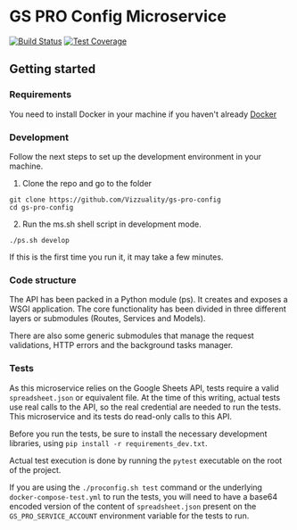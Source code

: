 # GS PRO Config Microservice

[![Build Status](https://travis-ci.org/gfw-api/gs-pro-config.svg?branch=develop)](https://travis-ci.org/gfw-api/gs-pro-config)
[![Test Coverage](https://api.codeclimate.com/v1/badges/4a6bd3e90a49a0a6000c/test_coverage)](https://codeclimate.com/github/gfw-api/gs-pro-config/test_coverage)

## Getting started

### Requirements

You need to install Docker in your machine if you haven't already [Docker](https://www.docker.com/)

### Development

Follow the next steps to set up the development environment in your machine.

1. Clone the repo and go to the folder

```ssh
git clone https://github.com/Vizzuality/gs-pro-config
cd gs-pro-config
```

2. Run the ms.sh shell script in development mode.

```ssh
./ps.sh develop
```

If this is the first time you run it, it may take a few minutes.

### Code structure

The API has been packed in a Python module (ps). It creates and exposes a WSGI application. The core functionality
has been divided in three different layers or submodules (Routes, Services and Models).

There are also some generic submodules that manage the request validations, HTTP errors and the background tasks manager.


### Tests

As this microservice relies on the Google Sheets API, tests require a valid `spreadsheet.json` or equivalent file. 
At the time of this writing, actual tests use real calls to the API, so the real credential are needed to run the tests. 
This microservice and its tests do read-only calls to this API. 

Before you run the tests, be sure to install the necessary development libraries, using `pip install -r requirements_dev.txt`.

Actual test execution is done by running the `pytest` executable on the root of the project.  

If you are using the `./proconfig.sh test` command or the underlying `docker-compose-test.yml` to run the tests, you will need to have a
base64 encoded version of the content of `spreadsheet.json` present on the `GS_PRO_SERVICE_ACCOUNT` environment variable for the tests to run.

